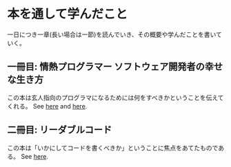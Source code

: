 # 本を通して学んだこと

一日につき一章(長い場合は一節)を読んでいき、その概要や学んだことを書いていく。

## 一冊目: 情熱プログラマー ソフトウェア開発者の幸せな生き方

この本は玄人指向のプログラマになるためには何をすべきかということを伝えてくれる。
See [here](./passionate_programmer.md) and [here](./what_passionate_programmer_taught_me.md).

## 二冊目: リーダブルコード

この本は「いかにしてコードを書くべきか」ということに焦点をあてたものである。
See [here](./readable_code.md).

